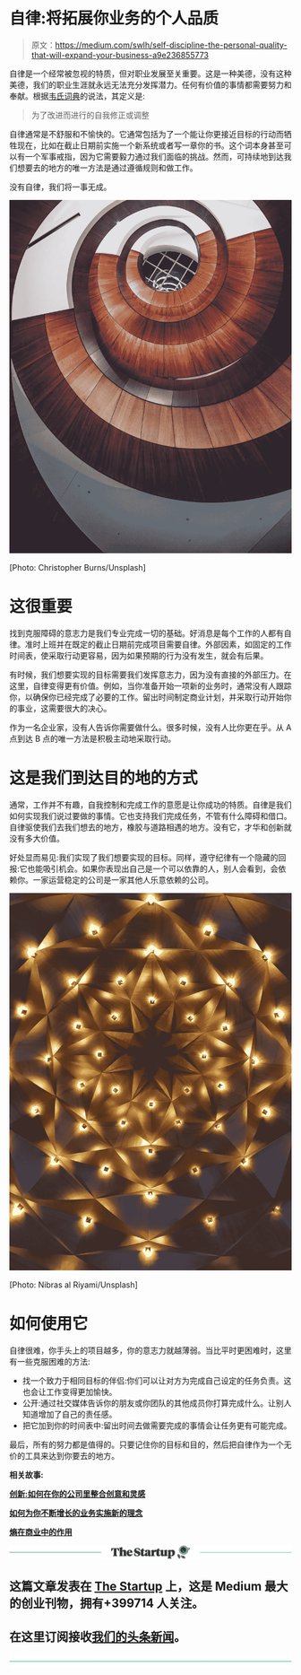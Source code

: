 # 自律:将拓展你业务的个人品质

> 原文：<https://medium.com/swlh/self-discipline-the-personal-quality-that-will-expand-your-business-a9e236855773>

自律是一个经常被忽视的特质，但对职业发展至关重要。这是一种美德，没有这种美德，我们的职业生涯就永远无法充分发挥潜力。任何有价值的事情都需要努力和奉献。根据[韦氏词典](https://www.merriam-webster.com/dictionary/self-discipline)的说法，其定义是:

> 为了改进而进行的自我修正或调整

自律通常是不舒服和不愉快的。它通常包括为了一个能让你更接近目标的行动而牺牲现在，比如在截止日期前实施一个新系统或者写一章你的书。这个词本身甚至可以有一个军事戒指，因为它需要毅力通过我们面临的挑战。然而，可持续地到达我们想要去的地方的唯一方法是通过遵循规则和做工作。

没有自律，我们将一事无成。

![](img/e42ba79af7495782df70f0d932d96794.png)

[Photo: Christopher Burns/Unsplash]

# 这很重要

找到克服障碍的意志力是我们专业完成一切的基础。好消息是每个工作的人都有自律。准时上班并在既定的截止日期前完成项目需要自律。外部因素，如固定的工作时间表，使采取行动更容易，因为如果预期的行为没有发生，就会有后果。

有时候，我们想要实现的目标需要我们发挥意志力，因为没有直接的外部压力。在这里，自律变得更有价值。例如，当你准备开始一项新的业务时，通常没有人跟踪你，以确保你已经完成了必要的工作。留出时间制定商业计划，并采取行动开始你的事业，这需要很大的决心。

作为一名企业家，没有人告诉你需要做什么。很多时候，没有人比你更在乎。从 A 点到达 B 点的唯一方法是积极主动地采取行动。

# 这是我们到达目的地的方式

通常，工作并不有趣，自我控制和完成工作的意愿是让你成功的特质。自律是我们如何实现我们说过要做的事情。它也支持我们完成任务，不管有什么障碍和借口。自律驱使我们去我们想去的地方，橡胶与道路相遇的地方。没有它，才华和创新就没有多大价值。

好处显而易见:我们实现了我们想要实现的目标。同样，遵守纪律有一个隐藏的回报:它也能吸引机会。如果你表现出自己是一个可以依靠的人，别人会看到，会依赖你。一家运营稳定的公司是一家其他人乐意依赖的公司。

![](img/3172cbee518f7f9a5e39ed2a5ac4aae0.png)

[Photo: Nibras al Riyami/Unsplash]

# 如何使用它

自律很难，你手头上的项目越多，你的意志力就越薄弱。当比平时更困难时，这里有一些克服困难的方法:

*   找一个致力于相同目标的伴侣:你们可以让对方为完成自己设定的任务负责。这也会让工作变得更加愉快。
*   公开:通过社交媒体告诉你的朋友或你团队的其他成员你打算完成什么。让别人知道增加了自己的责任感。
*   把它加到你的时间表中:留出时间去做需要完成的事情会让任务更有可能完成。

最后，所有的努力都是值得的。只要记住你的目标和目的，然后把自律作为一个无价的工具来达到你要去的地方。

**相关故事:**

[**创新:如何在你的公司里整合创意和灵感**](/swlh/innovation-how-to-integrate-creativity-and-inspiration-in-your-company-769b8081166c)

[**如何为你不断增长的业务实施新的理念**](/swlh/how-to-implement-new-ideas-for-your-growing-business-4b9a4a4d0195)

[**熵在商业中的作用**](/swlh/the-role-of-entropy-in-business-2cb26196877e)

[![](img/308a8d84fb9b2fab43d66c117fcc4bb4.png)](https://medium.com/swlh)

## 这篇文章发表在 [The Startup](https://medium.com/swlh) 上，这是 Medium 最大的创业刊物，拥有+399714 人关注。

## 在这里订阅接收[我们的头条新闻](http://growthsupply.com/the-startup-newsletter/)。

[![](img/b0164736ea17a63403e660de5dedf91a.png)](https://medium.com/swlh)